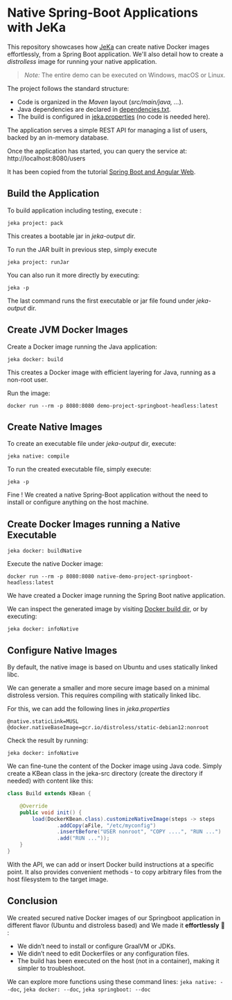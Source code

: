 # Native Spring-Boot Applications with JeKa

This repository showcases how [JeKa](https://jeka.dev) can create native Docker images effortlessly, from a Spring Boot application. 
We'll also detail how to create a *distrolless* image for running your native application.

> *Note:* The entire demo can be executed on Windows, macOS or Linux.

The project follows the standard structure:
- Code is organized in the *Maven* layout (*src/main/java, ...*).
- Java dependencies are declared in [dependencies.txt](./dependencies.txt).
- The build is configured in [jeka.properties](./jeka.properties) (no code is needed here).

The application serves a simple REST API for managing a list of users, backed by an in-memory database.

Once the application has started, you can query the service at:  http://localhost:8080/users

It has been copied from the tutorial [Spring Boot and Angular Web](https://www.baeldung.com/spring-boot-angular-web).

## Build the Application

To build application including testing, execute :
```shell
jeka project: pack
```
This creates a bootable jar in *jeka-output* dir. 

To run the JAR built in previous step, simply execute
```shell
jeka project: runJar
```

You can also run it more directly by executing:
```shell
jeka -p
```
The last command runs the first executable or jar file found under *jeka-output* dir.

## Create JVM Docker Images

Create a Docker image running the Java application:
```shell
jeka docker: build
```
This creates a Docker image with efficient layering for Java, running as a non-root user.

Run the image:
```shell
docker run --rm -p 8080:8080 demo-project-springboot-headless:latest
```

## Create Native Images

To create an executable file under *jeka-output* dir, execute:
```shell
jeka native: compile
```

To run the created executable file, simply execute:
```shell
jeka -p
```
Fine ! We created a native Spring-Boot application without the need to install or configure anything on the host machine.

## Create Docker Images running a Native Executable

```shell
jeka docker: buildNative
```
Execute the native Docker image:
```shell
docker run --rm -p 8080:8080 native-demo-project-springboot-headless:latest
```
We have created a Docker image running the Spring Boot native application.

We can inspect the generated image by visiting [Docker build dir](./jeka-output/docker-build-native-demo-project-springboot-headless#latest), 
or by executing:
```shell
jeka docker: infoNative
```

## Configure Native Images

By default, the native image is based on Ubuntu and uses statically linked libc.

We can generate a smaller and more secure image based on a minimal distroless version. 
This requires compiling with statically linked libc.

For this, we can add the following lines in *jeka.properties*

```properties
@native.staticLink=MUSL
@docker.nativeBaseImage=gcr.io/distroless/static-debian12:nonroot
```
Check the result by running:
```shell
jeka docker: infoNative
```
We can fine-tune the content of the Docker image using Java code.
Simply create a KBean class in the jeka-src directory (create the directory if needed) with content like this:

```java
class Build extends KBean {

    @Override
    public void init() {
        load(DockerKBean.class).customizeNativeImage(steps -> steps
                .addCopy(aFile, "/etc/myconfig")
                .insertBefore("USER nonroot", "COPY ....", "RUN ...")
                .add("RUN ..."));
    }
}
```
With the API, we can add or insert Docker build instructions at a specific point.
It also provides convenient methods - to copy arbitrary files from the host filesystem to the target image.

## Conclusion

We created secured native Docker images of our Springboot application in different flavor (Ubuntu and distroless based) and We made it **effortlessly** 🙂 :

- We didn’t need to install or configure GraalVM or JDKs.
- We didn’t need to edit Dockerfiles or any configuration files.
- The build has been executed on the host (not in a container), making it simpler to troubleshoot.

We can explore more functions using these command lines: `jeka native: --doc`, `jeka docker: --doc`, `jeka springboot: --doc`



